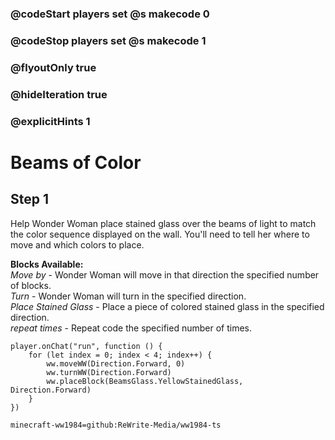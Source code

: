 ### @codeStart players set @s makecode 0
### @codeStop players set @s makecode 1

### @flyoutOnly true
### @hideIteration true 
### @explicitHints 1

# Beams of Color

## Step 1
Help Wonder Woman place stained glass over the beams of light to match the color sequence displayed on the wall. You'll need to tell her where to move and which colors to place. 

**Blocks Available:**  
*Move <direction> by <number>* - Wonder Woman will move in that direction the specified number of blocks.  
*Turn <direction>* - Wonder Woman will turn in the specified direction.  
*Place <color> Stained Glass <direction>* - Place a piece of colored stained glass in the specified direction.  
*repeat <number> times* - Repeat code the specified number of times.  

```ghost
player.onChat("run", function () {
    for (let index = 0; index < 4; index++) {
        ww.moveWW(Direction.Forward, 0)
        ww.turnWW(Direction.Forward)
        ww.placeBlock(BeamsGlass.YellowStainedGlass, Direction.Forward)
    }
})
```

```package
minecraft-ww1984=github:ReWrite-Media/ww1984-ts
```